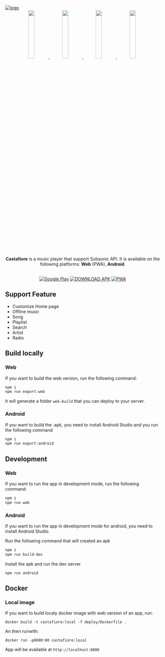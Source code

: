 <a href="https://sawyerf.github.io/Castafiore/">
  <picture>
    <source media="(prefers-color-scheme: dark)" srcset="https://github.com/sawyerf/Castafiore/assets/22857002/ad3f2f95-92d8-4b09-83fe-d0d9a4dd61e1#gh-dark-mode-only">
    <img alt="logo" src="https://github.com/sawyerf/Castafiore/assets/22857002/a6969f24-415a-497a-99ef-f2c9da432d27#gh-light-mode-only">
  </picture>
</a>

<div align="center">
  <a href="https://github.com/sawyerf/Castafiore/assets/22857002/d97befb0-92f6-4d29-b1ef-f43fc96bbc41" >
    <img style="width: 20%; margin-right: 5px;" src="https://github.com/sawyerf/Castafiore/assets/22857002/d97befb0-92f6-4d29-b1ef-f43fc96bbc41" />
  </a>
  <a href="https://github.com/sawyerf/Castafiore/assets/22857002/7e43e4ff-433d-4150-a98f-99dec38769ad" >
    <img style="width: 20%; margin-right: 5px;" src="https://github.com/sawyerf/Castafiore/assets/22857002/7e43e4ff-433d-4150-a98f-99dec38769ad" />
  </a>
  <a href="https://github.com/sawyerf/Castafiore/assets/22857002/5d3973a3-1f2e-4948-a167-b55162c2e725" >
    <img style="width: 20%; margin-right: 5px;" src="https://github.com/sawyerf/Castafiore/assets/22857002/5d3973a3-1f2e-4948-a167-b55162c2e725" />
  </a>
  <a href="https://github.com/sawyerf/Castafiore/assets/22857002/93058bc3-f593-4f83-b9f8-1fc278e1e7d5" >
    <img style="width: 20%; margin-right: 5px;" src="https://github.com/sawyerf/Castafiore/assets/22857002/93058bc3-f593-4f83-b9f8-1fc278e1e7d5" />
  </a>
</div>

</br>


<div align=center>
  <b>Castafiore</b> is a music player that support Subsonic API. It is available on the following platforms: <b>Web</b> (PWA), <b>Android</b>.
  </br>
  </br>



  <a href="https://play.google.com/store/apps/details?id=com.sawyerf.castafiore"><img src="https://github.com/user-attachments/assets/b6f3a981-e88d-43ad-be25-ef556d991269" alt="Google Play"></a>
  <a href="https://github.com/sawyerf/Castafiore/releases/latest"><img src="https://github.com/user-attachments/assets/9f773ff9-07fc-47e4-8bd3-9a232fd97413" alt="DOWNLOAD APK"></a>
  <a href="https://sawyerf.github.io/Castafiore/"><img src="https://github.com/user-attachments/assets/9c697790-cc75-4195-b7f4-4f74c0aeb9ac" alt="PWA"></a>
</div>

## Support Feature
- Customize Home page
- Offline music
- Song
- Playlist
- Search
- Artist
- Radio

## Build locally
### Web
If you want to build the web version, run the following command:
```bash
npm i
npm run export:web
```
It will generate a folder `web-build` that you can deploy to your server.

### Android
If you want to build the .apk, you need to install Android Studio and you run the following command
```bash
npm i
npm run export:android
```

## Development
### Web
If you want to run the app in development mode, run the following command:
```bash
npm i
npm run web
```

### Android
If you want to run the app in development mode for android, you need to install Android Studio.

Run the following command that will created an apk
```bash
npm i
npm run build-dev
```

Install the apk and run the dev server
```bash
npm run android
```

## Docker
### Local image
If you want to build localy docker image with web version of an app, run:
```
docker build -t castafiore:local -f deploy/Dockerfile .
```
An then runwith:
```
docker run -p8080:80 castafiore:local
```

App will be available at `http://localhost:8080`
